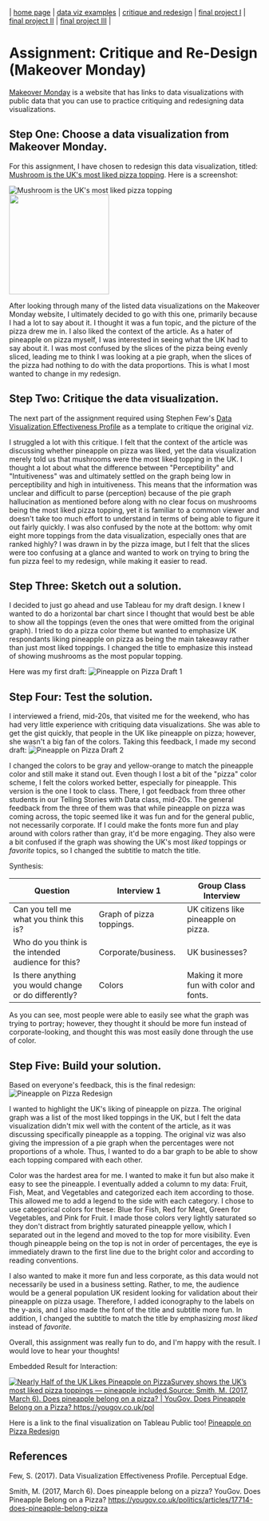 | [home page](https://cmustudent.github.io/tswd-portfolio-templates/) | [data viz examples](dataviz-examples) | [critique and redesign](makeover-monday.md) | [final project I](final-project-part-one) | [final project II](final-project-part-two) | [final project III](final-project-part-three) |

# Assignment: Critique and Re-Design (Makeover Monday)

[Makeover Monday](https://makeovermonday.co.uk/) is a website that has links to data visualizations with public data that you can use to practice critiquing and redesigning data visualizations. 

## Step One: Choose a data visualization from Makeover Monday.
For this assignment, I have chosen to redesign this data visualization, titled: [Mushroom is the UK's most liked pizza topping](https://yougov.co.uk/politics/articles/17714-does-pineapple-belong-pizza). Here is a screenshot: 

![Mushroom is the UK's most liked pizza topping](https://github.com/user-attachments/assets/b8a5dbea-06e6-4293-a679-1ad14580dbe8)
<img src="Mushroom is the UK's most liked pizza topping" width="200"/>

After looking through many of the listed data visualizations on the Makeover Monday website, I ultimately decided to go with this one, primarily because I had a lot to say about it. I thought it was a fun topic, and the picture of the pizza drew me in. I also liked the context of the article. As a hater of pineapple on pizza myself, I was interested in seeing what the UK had to say about it. I was most confused by the slices of the pizza being evenly sliced, leading me to think I was looking at a pie graph, when the slices of the pizza had nothing to do with the data proportions. This is what I most wanted to change in my redesign. 

## Step Two: Critique the data visualization.
The next part of the assignment required using Stephen Few's [Data Visualization Effectiveness Profile](http://www.perceptualedge.com/articles/visual_business_intelligence/data_visualization_effectiveness_profile.pdf) as a template to critique the original viz. 

I struggled a lot with this critique. I felt that the context of the article was discussing whether pineapple on pizza was liked, yet the data visualization merely told us that mushrooms were the most liked topping in the UK. I thought a lot about what the difference between "Perceptibility" and "Intuitiveness" was and ultimately settled on the graph being low in perceptibility and high in intuitiveness. This means that the information was unclear and difficult to parse (perception) because of the pie graph hallucination as mentioned before along with no clear focus on mushrooms being the most liked pizza topping, yet it is familiar to a common viewer and doesn't take too much effort to understand in terms of being able to figure it out fairly quickly. I was also confused by the note at the bottom: why omit eight more toppings from the data visualization, especially ones that are ranked highly? I was drawn in by the pizza image, but I felt that the slices were too confusing at a glance and wanted to work on trying to bring the fun pizza feel to my redesign, while making it easier to read. 

## Step Three: Sketch out a solution.
I decided to just go ahead and use Tableau for my draft design. I knew I wanted to do a horizontal bar chart since I thought that would best be able to show all the toppings (even the ones that were omitted from the original graph). I tried to do a pizza color theme but wanted to emphasize UK respondants liking pineapple on pizza as being the main takeaway rather than just most liked toppings. I changed the title to emphasize this instead of showing mushrooms as the most popular topping. 

Here was my first draft: 
![Pineapple on Pizza Draft 1](https://github.com/user-attachments/assets/2a441f1e-979f-474b-9ed8-140a26781f3f)

## Step Four: Test the solution. 
I interviewed a friend, mid-20s, that visited me for the weekend, who has had very little experience with critiquing data visualizations. She was able to get the gist quickly, that people in the UK like pineapple on pizza; however, she wasn't a big fan of the colors. Taking this feedback, I made my second draft: 
![Pineapple on Pizza Draft 2](https://github.com/user-attachments/assets/dbe55e80-3ddf-4b60-825e-9435a7fb1863)

I changed the colors to be gray and yellow-orange to match the pineapple color and still make it stand out. Even though I lost a bit of the "pizza" color scheme, I felt the colors worked better, especially for pineapple. This version is the one I took to class. There, I got feedback from three other students in our Telling Stories with Data class, mid-20s. The general feedback from the three of them was that while pineapple on pizza was coming across, the topic seemed like it was fun and for the general public, not necessarily corporate. If I could make the fonts more fun and play around with colors rather than gray, it'd be more engaging. They also were a bit confused if the graph was showing the UK's most _liked_ toppings or _favorite_ topics, so I changed the subtitle to match the title. 

Synthesis: 

| Question | Interview 1 | Group Class Interview |
|----------|-------------|-------------|
| Can you tell me what you think this is? | Graph of pizza toppings. | UK citizens like pineapple on pizza. |
| Who do you think is the intended audience for this? | Corporate/business. | UK businesses? |
| Is there anything you would change or do differently? | Colors | Making it more fun with color and fonts. |

As you can see, most people were able to easily see what the graph was trying to portray; however, they thought it should be more fun instead of corporate-looking, and thought this was most easily done through the use of color. 

## Step Five: Build your solution.
Based on everyone's feedback, this is the final redesign: 
![Pineapple on Pizza Redesign](https://github.com/user-attachments/assets/40cb4a5b-6d36-4270-9dc9-96a9d9b536fa)

I wanted to highlight the UK's liking of pineapple on pizza. The original graph was a list of the most liked toppings in the UK, but I felt the data visualization didn't mix well with the content of the article, as it was discussing specifically pineapple as a topping. The original viz was also giving the impression of a pie graph when the percentages were not proportions of a whole. Thus, I wanted to do a bar graph to be able to show each topping compared with each other. 

Color was the hardest area for me. I wanted to make it fun but also make it easy to see the pineapple. I eventually added a column to my data: Fruit, Fish, Meat, and Vegetables and categorized each item according to those. This allowed me to add a legend to the side with each category. I chose to use categorical colors for these: Blue for Fish, Red for Meat, Green for Vegetables, and Pink for Fruit. I made those colors very lightly saturated so they don't distract from brightly saturated pineapple yellow, which I separated out in the legend and moved to the top for more visibility. Even though pineapple being on the top is not in order of percentages, the eye is immediately drawn to the first line due to the bright color and according to reading conventions. 

I also wanted to make it more fun and less corporate, as this data would not necessarily be used in a business setting. Rather, to me, the audience would be a general population UK resident looking for validation about their pineapple on pizza usage. Therefore, I added iconography to the labels on the y-axis, and I also made the font of the title and subtitle more fun. In addition, I changed the subtitle to match the title by emphasizing _most liked_ instead of _favorite_.  

Overall, this assignment was really fun to do, and I'm happy with the result. I would love to hear your thoughts! 

Embedded Result for Interaction: 
<div class='tableauPlaceholder' id='viz1743613522461' style='position: relative'><noscript><a href='#'><img alt='Nearly Half of the UK Likes Pineapple on PizzaSurvey shows the UK’s most liked pizza toppings — pineapple included.Source: Smith, M. (2017, March 6). Does pineapple belong on a pizza? | YouGov. Does Pineapple Belong on a Pizza? https:&#47;&#47;yougov.co.uk&#47;pol ' src='https:&#47;&#47;public.tableau.com&#47;static&#47;images&#47;Pi&#47;PineappleonPizza_17436089327090&#47;Sheet1&#47;1_rss.png' style='border: none' /></a></noscript><object class='tableauViz'  style='display:none;'><param name='host_url' value='https%3A%2F%2Fpublic.tableau.com%2F' /> <param name='embed_code_version' value='3' /> <param name='site_root' value='' /><param name='name' value='PineappleonPizza_17436089327090&#47;Sheet1' /><param name='tabs' value='no' /><param name='toolbar' value='yes' /><param name='static_image' value='https:&#47;&#47;public.tableau.com&#47;static&#47;images&#47;Pi&#47;PineappleonPizza_17436089327090&#47;Sheet1&#47;1.png' /> <param name='animate_transition' value='yes' /><param name='display_static_image' value='yes' /><param name='display_spinner' value='yes' /><param name='display_overlay' value='yes' /><param name='display_count' value='yes' /><param name='language' value='en-US' /><param name='filter' value='publish=yes' /></object></div><script type='text/javascript'>var divElement = document.getElementById('viz1743613522461');var vizElement = divElement.getElementsByTagName('object')[0];vizElement.style.width='100%';vizElement.style.height=(divElement.offsetWidth*0.75)+'px';var scriptElement = document.createElement('script');scriptElement.src = 'https://public.tableau.com/javascripts/api/viz_v1.js';vizElement.parentNode.insertBefore(scriptElement, vizElement);       </script>




Here is a link to the final visualization on Tableau Public too!
[Pineapple on Pizza Redesign](https://public.tableau.com/app/profile/cara.flanery/viz/PineappleonPizza_17436089327090/Sheet1?publish=yes)

## References
Few, S. (2017). Data Visualization Effectiveness Profile. Perceptual Edge. 

Smith, M. (2017, March 6). Does pineapple belong on a pizza? YouGov. Does Pineapple Belong on a Pizza? https://yougov.co.uk/politics/articles/17714-does-pineapple-belong-pizza



